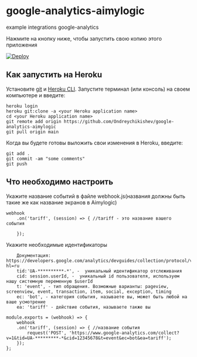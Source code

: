 # google-analytics-aimylogic
example integrations google-analytics

Нажмите на кнопку ниже, чтобы запустить свою копию этого приложения

[![Deploy](https://www.herokucdn.com/deploy/button.svg)](https://dashboard.heroku.com/new?template=https://github.com/Ondreychikishev/google-analytics-aimylogic.git)

## Как запустить на Heroku

Установите [git](https://git-scm.com/book/ru/v2/%D0%92%D0%B2%D0%B5%D0%B4%D0%B5%D0%BD%D0%B8%D0%B5-%D0%A3%D1%81%D1%82%D0%B0%D0%BD%D0%BE%D0%B2%D0%BA%D0%B0-Git) и [Heroku CLI](https://devcenter.heroku.com/articles/heroku-cli). Запустите терминал (или консоль) на своем компьютере и введите:
```
heroku login
heroku git:clone -a <your Heroku application name>
cd <your Heroku application name>
git remote add origin https://github.com/Ondreychikishev/google-analytics-aimylogic
git pull origin main
```
  
Когда вы будете готовы выложить свои изменения в Heroku, введите:
```
git add .
git commit -am "some comments"
git push
```
## Что необходимо настроить

Укажите название событий в файле webhook.js(названия должны быть такие же как название экранов в Aimylogic)
```
webhook
    .on('tariff', (session) => { //tariff - это название вашего события
        
    });
```
Укажите необходимые идентификаторы
```
    Документация: https://developers.google.com/analytics/devguides/collection/protocol/v1?hl=ru
    tid:'UA-**********-*', -  уникальный идентификатор отслеживания
    cid: session.userId, -  уникальный id пользователя, используем нашу системную переменную $userId
    t: 'event', - тип обращения. Возможные варианты: pageview, screenview, event, transaction, item, social, exception, timing
    ec: 'bot', - категория события, называете вы, может быть любой на ваше усмотрение
    ea: 'tariff' - действие события, называете также вы
```
```
module.exports = (webhook) => {
    webhook
    .on('tariff', (session) => { //название события
        request('POST', 'https://www.google-analytics.com/collect?v=1&tid=UA-*********-*&cid=12345678&t=event&ec=bot&ea=tariff');
    });
};
```